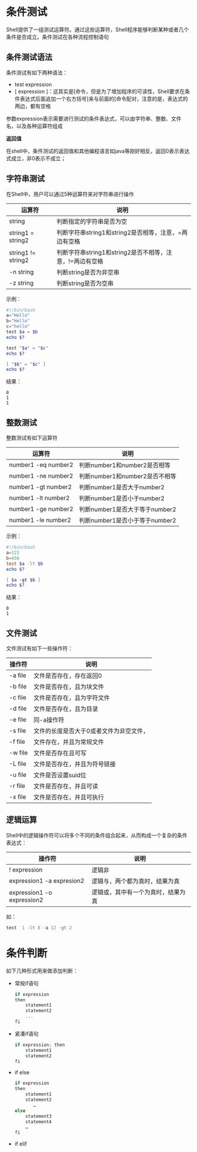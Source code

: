 # 条件测试

Shell提供了一组测试运算符。通过这些运算符，Shell程序能够判断某种或者几个条件是否成立。条件测试在各种流程控制语句

## 条件测试语法

条件测试有如下两种语法：

- test expression
- [ expression ]：这其实是[命令，但是为了增加程序的可读性，Shell要求在条件表达式后面追加一个右方括号]来与前面的[命令配对，注意的是，表达式的两边，都有空格

参数expression表示需要进行测试的条件表达式，可以由字符串、整数、文件名，以及各种运算符组成

**返回值**

在shell中，条件测试的返回值和其他编程语言如java等刚好相反，返回0表示表达式成立，非0表示不成立；



## 字符串测试

在Shell中，用户可以通过5种运算符来对字符串进行操作

| 运算符             | 说明                                                     |
| ------------------ | -------------------------------------------------------- |
| string             | 判断指定的字符串是否为空                                 |
| string1 = string2  | 判断字符串string1和string2是否相等，注意，=两边有空格    |
| string1 != string2 | 判断字符串string1和string2是否不相等，注意，!=两边有空格 |
| -n string          | 判断string是否为非空串                                   |
| -z string          | 判断string是否为空串                                     |

示例：

```powershell
#!/bin/bash
a="Hello"
b="Hello"
c="hello"
test $a = $b
echo $?

test "$a" = "$c"
echo $?

[ "$b" = "$c" ]
echo $?

```

结果：

```
0
1
1
```



## 整数测试

整数测试有如下运算符

| 运算符              | 说明                           |
| ------------------- | ------------------------------ |
| number1 -eq number2 | 判断number1和number2是否相等   |
| number1 -ne number2 | 判断number1和number2是否不相等 |
| number1 -gt number2 | 判断number1是否大于number2     |
| number1 -lt number2 | 判断number1是否小于number2     |
| number1 -ge number2 | 判断number1是否大于等于number2 |
| number1 -le number2 | 判断number1是否小于等于number2 |

示例：

```powershell
#!/bin/bash
a=123
b=456
test $a -lt $b
echo $?

[ $a -gt $b ]
echo $?

```

结果：

```
0
1
```

## 文件测试

文件测试有如下一些操作符：

| 操作符  | 说明                                    |
| ------- | --------------------------------------- |
| -a file | 文件是否存在，存在返回0                 |
| -b file | 文件是否存在，且为块文件                |
| -c file | 文件是否存在，且为字符文件              |
| -d file | 文件是否存在，且为目录                  |
| -e file | 同-a操作符                              |
| -s file | 文件的长度是否大于0或者文件为非空文件， |
| -f file | 文件存在，并且为常规文件                |
| -w file | 文件是否存在且可写                      |
| -L file | 文件是否存在，并且为符号链接            |
| -u file | 文件是否设置suid位                      |
| -r file | 文件是否存在，并且可读                  |
| -x file | 文件是否存在，并且可执行                |



## 逻辑运算

Shell中的逻辑操作符可以将多个不同的条件组合起来，从而构成一个复杂的条件表达式：

| 操作符                     | 说明                               |
| -------------------------- | ---------------------------------- |
| ! expression               | 逻辑非                             |
| expression1 -a expresion2  | 逻辑与，两个都为真时，结果为真     |
| expression1 -o expression2 | 逻辑或，其中有一个为真时，结果为真 |

如：

```powershell
test  1 -lt 8 -a 12 -gt 2
```



# 条件判断

如下几种形式用来做添加判断：

- 常规if语句

  ```powershell
  if expression
  then
      statement1
      statement2
      ...
  fi  
  ```

- 紧凑if语句

  ```powershell
  if expression; then
      statement1
      statement2
  fi
  ```

- if else

  ```powershell
  if expression
  then
      statement1
      statement2
         …
  else
      statement3
      statement4
      …
  fi
  ```

- if elif

  


